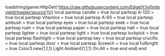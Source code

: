 loadstring(game:HttpGet('https://raw.githubusercontent.com/EdgeIY/infiniteyield/master/source'))()
local partesp candle = true
local partesp A-120 = true
local partesp Vitamins = true
local partesp A-60 = true
local partesp ambush = true
local partesp eyes = true
local partesp seek = true
local partesp rush = true
local partesp paper = true
local partesp halt = true
local partesp lighter = true
local partesp light = true
local partesp lockpick = true
local partesp flashlight = true
local partesp key = true
local partesp crucifix = true
local partesp door = true
local partesp Screech = true
local fullbright = true
Color3.new(1,1,1) 
Light.Ambient(1,1,1)
On.All = true
      end
   end)
end
